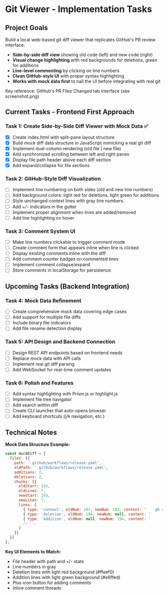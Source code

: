 # Git Viewer - Implementation Tasks

## Project Goals

Build a local web-based git diff viewer that replicates GitHub's PR review interface:
- **Side-by-side diff view** showing old code (left) and new code (right)  
- **Visual change highlighting** with red backgrounds for deletions, green for additions
- **Line-level commenting** by clicking on line numbers
- **Clean GitHub-style UI** with proper syntax highlighting
- **Works with mock data first** to nail the UI before integrating with real git

Key reference: GitHub's PR Files Changed tab interface (see screenshot.png)

## Current Tasks - Frontend First Approach

### Task 1: Create Side-by-Side Diff Viewer with Mock Data ✅
- [x] Create index.html with split-pane layout structure
- [x] Build mock diff data structure in JavaScript mimicking a real git diff
- [x] Implement dual-column rendering (old file | new file)
- [x] Add synchronized scrolling between left and right panes
- [x] Display file path header above each diff section
- [x] Add expand/collapse for file sections

### Task 2: GitHub-Style Diff Visualization
- [ ] Implement line numbering on both sides (old and new line numbers)
- [ ] Add background colors: light red for deletions, light green for additions
- [ ] Style unchanged context lines with gray line numbers
- [ ] Add +/- indicators in the gutter
- [ ] Implement proper alignment when lines are added/removed
- [ ] Add line highlighting on hover

### Task 3: Comment System UI
- [ ] Make line numbers clickable to trigger comment mode
- [ ] Create comment form that appears inline when line is clicked
- [ ] Display existing comments inline with the diff
- [ ] Add comment counter badges on commented lines
- [ ] Implement comment collapse/expand
- [ ] Store comments in localStorage for persistence

## Upcoming Tasks (Backend Integration)

### Task 4: Mock Data Refinement
- [ ] Create comprehensive mock data covering edge cases
- [ ] Add support for multiple file diffs
- [ ] Include binary file indicators
- [ ] Add file rename detection display

### Task 5: API Design and Backend Connection
- [ ] Design REST API endpoints based on frontend needs
- [ ] Replace mock data with API calls
- [ ] Implement real git diff parsing
- [ ] Add WebSocket for real-time comment updates

### Task 6: Polish and Features
- [ ] Add syntax highlighting with Prism.js or highlight.js
- [ ] Implement file tree navigator
- [ ] Add search within diff
- [ ] Create CLI launcher that auto-opens browser
- [ ] Add keyboard shortcuts (j/k navigation, etc.)

## Technical Notes

**Mock Data Structure Example:**
```javascript
const mockDiff = {
  files: [{
    path: '.github/workflows/release.yaml',
    oldPath: '.github/workflows/release.yaml',
    additions: 2,
    deletions: 2,
    chunks: [{
      oldStart: 193,
      oldLines: 7,
      newStart: 193,
      newLines: 7,
      lines: [
        { type: 'context', oldNum: 193, newNum: 193, content: '    gh release create...' },
        { type: 'deletion', oldNum: 194, newNum: null, content: '      --title "$RELEASE_TITLE"' },
        { type: 'addition', oldNum: null, newNum: 194, content: '      --title "$RELEASE_TITLE"' },
        // ...
      ]
    }]
  }]
};
```

**Key UI Elements to Match:**
- File header with path and +/- stats
- Line numbers in gray
- Deletion lines with light red background (#ffeef0)
- Addition lines with light green background (#e6ffed)
- Plus icon button for adding comments
- Inline comment threads